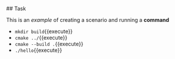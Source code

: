 ## Task

This is an _example_ of creating a scenario and running a **command**

* `mkdir build`{{execute}}
* `cmake ../`{{execute}}
* `cmake --build .`{{execute}}
* `./hello`{{execute}}
